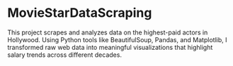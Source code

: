 # MovieStarDataScraping
This project scrapes and analyzes data on the highest-paid actors in Hollywood. Using Python tools like BeautifulSoup, Pandas, and Matplotlib, I transformed raw web data into meaningful visualizations that highlight salary trends across different decades.

